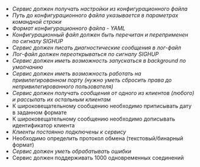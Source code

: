 - *Сервис должен получать настройки из конфигурационного файла*
- *Путь до конфигурационного файла указывается в параметрах командной строки*
- *Формат конфигурационного файла - YAML*
- *Конфигурационный файл должен быть перечитан и переприменен по сигналу SIGHUP*
- *Сервис должен писать диагностические сообщения в лог-файл*
- *Лог-файл должен переоткрываться по сигналу SIGHUP*
- *Сервис должен иметь возможность запускаться в background по умолчанию*
- *Сервис должен иметь возможность работать на привилегированном порту (нужно уметь сбросить права до непривилегированного пользователя)*
- *Сервис должен получать сообщения от одного из клиентов (любого) и рассылать их остальным клиентам*
- К широковещательному сообщению необходимо приписывать дату в заданном формате
- К широковещательному сообщению необходимо дописывать идентификатор клиента
- *Клиенты постоянно подключены к сервису*
- Необходимо определить протокол обмена (текстовый/бинарный формат)
- *Сервис должен уметь обрабатывать ошибки*
- Сервис должен поддерживать 1000 одновременных соединений
